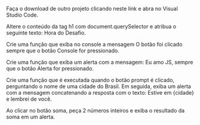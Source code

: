 Faça o download de outro projeto clicando neste link e abra no Visual Studio Code.

Altere o conteúdo da tag h1 com document.querySelector e atribua o seguinte texto: Hora do Desafio.

Crie uma função que exiba no console a mensagem O botão foi clicado sempre que o botão Console for pressionado.

Crie uma função que exiba um alerta com a mensagem: Eu amo JS, sempre que o botão Alerta for pressionado.

Crie uma função que é executada quando o botão prompt é clicado, perguntando o nome de uma cidade do Brasil. Em seguida, exiba um alerta com a mensagem concatenando a resposta com o texto: Estive em {cidade} e lembrei de você.

Ao clicar no botão soma, peça 2 números inteiros e exiba o resultado da soma em um alerta.